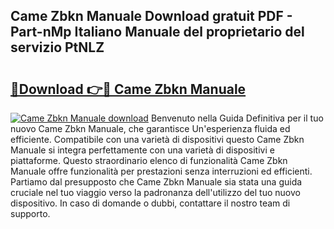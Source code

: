 ## Came Zbkn Manuale Download gratuit PDF - Part-nMp Italiano Manuale del proprietario del servizio PtNLZ

# <h2><a href="http://dffxna.blite.top/?on=Came+Zbkn+Manuale">🔗Download 👉🔴 Came Zbkn Manuale</a></h2>

[![Came Zbkn Manuale download](https://i.imgur.com/lujVjoI.png)](http://dffxna.blite.top/?on=Came+Zbkn+Manuale)
Benvenuto nella Guida Definitiva per il tuo nuovo Came Zbkn Manuale, che garantisce Un'esperienza fluida ed efficiente. Compatibile con una varietà di dispositivi questo Came Zbkn Manuale si integra perfettamente con una varietà di dispositivi e piattaforme. Questo straordinario elenco di funzionalità Came Zbkn Manuale offre funzionalità per prestazioni senza interruzioni ed efficienti. Partiamo dal presupposto che Came Zbkn Manuale sia stata una guida cruciale nel tuo viaggio verso la padronanza dell'utilizzo del tuo nuovo dispositivo. In caso di domande o dubbi, contattare il nostro team di supporto.
